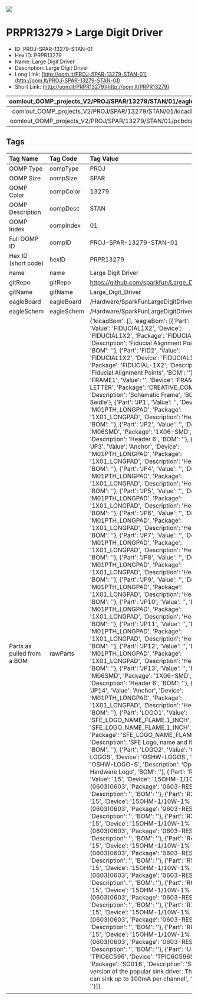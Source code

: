 


  
![][im]
# PRPR13279 > Large Digit Driver

- ID: PROJ-SPAR-13279-STAN-01
- Hex ID: PRPR13279
- Name: Large Digit Driver
- Description: Large Digit Driver
- Long Link: [http://oom.lt/PROJ-SPAR-13279-STAN-01](http://oom.lt/PROJ-SPAR-13279-STAN-01)
- Short Link: [http://oom.lt/PRPR13279](http://oom.lt/PRPR13279)
  

|oomlout_OOMP_projects_V2/PROJ/SPAR/13279/STAN/01/eagleImage.png|oomlout_OOMP_projects_V2/PROJ/SPAR/13279/STAN/01/eagleSchemImage.png|oomlout_OOMP_projects_V2/PROJ/SPAR/13279/STAN/01/kicadPcb3dFront.png|oomlout_OOMP_projects_V2/PROJ/SPAR/13279/STAN/01/kicadPcb3dBack.png|
| :---: | :---: | :---: | :---: |
|oomlout_OOMP_projects_V2/PROJ/SPAR/13279/STAN/01/kicadPcb3d.png|oomlout_OOMP_projects_V2/PROJ/SPAR/13279/STAN/01/bomBack.png|oomlout_OOMP_projects_V2/PROJ/SPAR/13279/STAN/01/bomFront.png|oomlout_OOMP_projects_V2/PROJ/SPAR/13279/STAN/01/pcbdraw.svg|
|oomlout_OOMP_projects_V2/PROJ/SPAR/13279/STAN/01/pcbdrawBack.svg||||

## Tags
  

|Tag Name|Tag Code|Tag Value|
| :--- | :--- | :--- |
|OOMP Type|oompType|PROJ|
|OOMP Size|oompSize|SPAR|
|OOMP Color|oompColor|13279|
|OOMP Description|oompDesc|STAN|
|OOMP Index|oompIndex|01|
|Full OOMP ID|oompID|PROJ-SPAR-13279-STAN-01|
|Hex ID (short code)|hexID|PRPR13279|
|name|name|Large Digit Driver|
|gitRepo|gitRepo|https://github.com/sparkfun/Large_Digit_Driver|
|gitName|gitName|Large_Digit_Driver|
|eagleBoard|eagleBoard|/Hardware/SparkFunLargeDigitDriver.brd|
|eagleSchem|eagleSchem|/Hardware/SparkFunLargeDigitDriver.sch|
|Parts as pulled from a BOM|rawParts|{'kicadBom': [], 'eagleBom': [{'Part': 'FID1', 'Value': 'FIDUCIAL1X2', 'Device': 'FIDUCIAL1X2', 'Package': 'FIDUCIAL-1X2', 'Description': 'Fiducial Alignment Points', 'BOM': ''}, {'Part': 'FID2', 'Value': 'FIDUCIAL1X2', 'Device': 'FIDUCIAL1X2', 'Package': 'FIDUCIAL-1X2', 'Description': 'Fiducial Alignment Points', 'BOM': ''}, {'Part': 'FRAME1', 'Value': '', 'Device': 'FRAME-LETTER', 'Package': 'CREATIVE_COMMONS', 'Description': 'Schematic Frame', 'BOM': 'N. Seidle'}, {'Part': 'JP1', 'Value': '', 'Device': 'M01PTH_LONGPAD', 'Package': '1X01_LONGPAD', 'Description': 'Header 1', 'BOM': ''}, {'Part': 'JP2', 'Value': '', 'Device': 'M06SMD', 'Package': '1X06-SMD', 'Description': 'Header 6', 'BOM': ''}, {'Part': 'JP3', 'Value': 'Anchor', 'Device': 'M01PTH_LONGPAD', 'Package': '1X01_LONGPAD', 'Description': 'Header 1', 'BOM': ''}, {'Part': 'JP4', 'Value': '', 'Device': 'M01PTH_LONGPAD', 'Package': '1X01_LONGPAD', 'Description': 'Header 1', 'BOM': ''}, {'Part': 'JP5', 'Value': '', 'Device': 'M01PTH_LONGPAD', 'Package': '1X01_LONGPAD', 'Description': 'Header 1', 'BOM': ''}, {'Part': 'JP6', 'Value': '', 'Device': 'M01PTH_LONGPAD', 'Package': '1X01_LONGPAD', 'Description': 'Header 1', 'BOM': ''}, {'Part': 'JP7', 'Value': '', 'Device': 'M01PTH_LONGPAD', 'Package': '1X01_LONGPAD', 'Description': 'Header 1', 'BOM': ''}, {'Part': 'JP8', 'Value': '', 'Device': 'M01PTH_LONGPAD', 'Package': '1X01_LONGPAD', 'Description': 'Header 1', 'BOM': ''}, {'Part': 'JP9', 'Value': '', 'Device': 'M01PTH_LONGPAD', 'Package': '1X01_LONGPAD', 'Description': 'Header 1', 'BOM': ''}, {'Part': 'JP10', 'Value': '', 'Device': 'M01PTH_LONGPAD', 'Package': '1X01_LONGPAD', 'Description': 'Header 1', 'BOM': ''}, {'Part': 'JP11', 'Value': '', 'Device': 'M01PTH_LONGPAD', 'Package': '1X01_LONGPAD', 'Description': 'Header 1', 'BOM': ''}, {'Part': 'JP12', 'Value': '', 'Device': 'M01PTH_LONGPAD', 'Package': '1X01_LONGPAD', 'Description': 'Header 1', 'BOM': ''}, {'Part': 'JP13', 'Value': '', 'Device': 'M06SMD', 'Package': '1X06-SMD', 'Description': 'Header 6', 'BOM': ''}, {'Part': 'JP14', 'Value': 'Anchor', 'Device': 'M01PTH_LONGPAD', 'Package': '1X01_LONGPAD', 'Description': 'Header 1', 'BOM': ''}, {'Part': 'LOGO1', 'Value': 'SFE_LOGO_NAME_FLAME.1_INCH', 'Device': 'SFE_LOGO_NAME_FLAME.1_INCH', 'Package': 'SFE_LOGO_NAME_FLAME_.1', 'Description': 'SFE Logo, name and flame', 'BOM': ''}, {'Part': 'LOGO2', 'Value': 'OSHW-LOGOS', 'Device': 'OSHW-LOGOS', 'Package': 'OSHW-LOGO-S', 'Description': 'Open Source Hardware Logo', 'BOM': ''}, {'Part': 'R1', 'Value': '15', 'Device': '15OHM-1/10W-1%(0603)0603', 'Package': '0603-RES', 'Description': '', 'BOM': ''}, {'Part': 'R2', 'Value': '15', 'Device': '15OHM-1/10W-1%(0603)0603', 'Package': '0603-RES', 'Description': '', 'BOM': ''}, {'Part': 'R3', 'Value': '15', 'Device': '15OHM-1/10W-1%(0603)0603', 'Package': '0603-RES', 'Description': '', 'BOM': ''}, {'Part': 'R4', 'Value': '15', 'Device': '15OHM-1/10W-1%(0603)0603', 'Package': '0603-RES', 'Description': '', 'BOM': ''}, {'Part': 'R5', 'Value': '15', 'Device': '15OHM-1/10W-1%(0603)0603', 'Package': '0603-RES', 'Description': '', 'BOM': ''}, {'Part': 'R6', 'Value': '15', 'Device': '15OHM-1/10W-1%(0603)0603', 'Package': '0603-RES', 'Description': '', 'BOM': ''}, {'Part': 'R7', 'Value': '15', 'Device': '15OHM-1/10W-1%(0603)0603', 'Package': '0603-RES', 'Description': '', 'BOM': ''}, {'Part': 'R8', 'Value': '15', 'Device': '15OHM-1/10W-1%(0603)0603', 'Package': '0603-RES', 'Description': '', 'BOM': ''}, {'Part': 'U1', 'Value': 'TPIC6C596', 'Device': 'TPIC6C596SOIC', 'Package': 'SO016', 'Description': 'SMD version of the popular sink driver. This version can sink up to 100mA per channel', 'BOM': ''}]}|
||||



[im]: PROJ/SPAR/13279/STAN/01/kicadPcb3d_450.png
